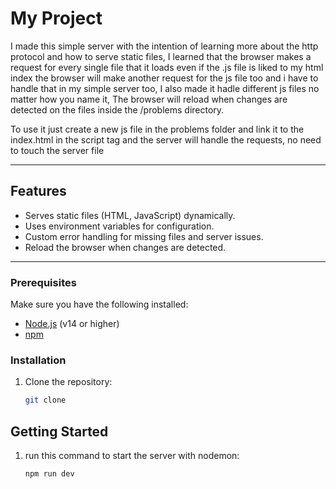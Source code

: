 # **My Project**

I made this simple server with the intention of learning more about the http protocol and how to serve static files, I learned that the browser makes a request for every single file that it loads even if the .js file is liked to my html index the browser will make another request for the js file too and i have to handle that in my simple server too, I also made it hadle different js files no matter how you name it, The browser will reload when changes are detected on the files inside the /problems directory.

To use it just create a new js file in the problems folder and link it to the index.html in the script tag and the server will handle the requests, no need to touch the server file

---

## **Features**

- Serves static files (HTML, JavaScript) dynamically.
- Uses environment variables for configuration.
- Custom error handling for missing files and server issues.
- Reload the browser when changes are detected.

---

### **Prerequisites**

Make sure you have the following installed:

- [Node.js](https://nodejs.org/) (v14 or higher)
- [npm](https://www.npmjs.com/)

### **Installation**

1. Clone the repository:
   ```bash
   git clone
   ```

## **Getting Started**

1. run this command to start the server with nodemon:
   ```bash
   npm run dev
   ```
